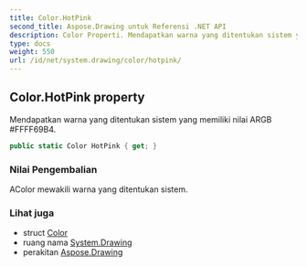 ```yaml
---
title: Color.HotPink
second_title: Aspose.Drawing untuk Referensi .NET API
description: Color Properti. Mendapatkan warna yang ditentukan sistem yang memiliki nilai ARGB FFFF69B4.
type: docs
weight: 550
url: /id/net/system.drawing/color/hotpink/
---
```

## Color.HotPink property

Mendapatkan warna yang ditentukan sistem yang memiliki nilai ARGB #FFFF69B4.

```csharp
public static Color HotPink { get; }
```

### Nilai Pengembalian

AColor mewakili warna yang ditentukan sistem.

### Lihat juga

* struct [Color](../)
* ruang nama [System.Drawing](../../color/)
* perakitan [Aspose.Drawing](../../../)


